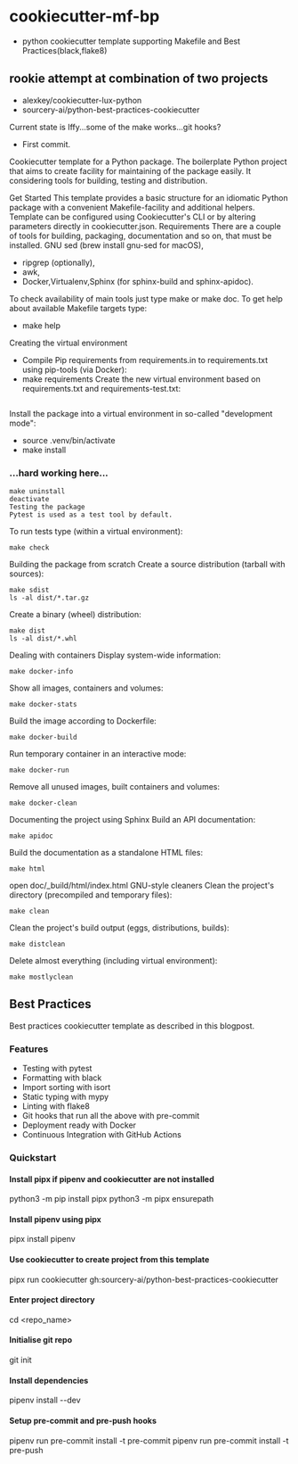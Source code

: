 # cookiecutter-mf-bp
- python cookiecutter template supporting Makefile and Best Practices(black,flake8) 

## rookie attempt at combination of two projects   
- alexkey/cookiecutter-lux-python
- sourcery-ai/python-best-practices-cookiecutter

Current state is Iffy...some of the make works...git hooks?
- First commit.

Cookiecutter template for a Python package.
The boilerplate Python project that aims to create facility for maintaining of the package easily. It considering tools for building, testing and distribution.

Get Started
This template provides a basic structure for an idiomatic Python package with a convenient Makefile-facility and additional helpers.
Template can be configured using Cookiecutter's CLI or by altering parameters directly in cookiecutter.json.
Requirements
There are a couple of tools for building, packaging, documentation and so on, that must be installed.
GNU sed (brew install gnu-sed for macOS),

- ripgrep (optionally),
- awk,
- Docker,Virtualenv,Sphinx (for sphinx-build and sphinx-apidoc).

To check availability of main tools just type make or make doc.
To get help about available Makefile targets type:  
- make help

Creating the virtual environment
- Compile Pip requirements from requirements.in to requirements.txt using pip-tools (via Docker):
- make requirements
Create the new virtual environment based on requirements.txt and requirements-test.txt:

```make venv
```
Install the package into a virtual environment in so-called "development mode":

- source .venv/bin/activate
- make install

### ...hard working here...

``` 
make uninstall
deactivate
Testing the package
Pytest is used as a test tool by default.
```

To run tests type (within a virtual environment):
```
make check
```
Building the package from scratch
Create a source distribution (tarball with sources):
```
make sdist
ls -al dist/*.tar.gz
```
Create a binary (wheel) distribution:
```
make dist
ls -al dist/*.whl
```
Dealing with containers
Display system-wide information:
```
make docker-info
```
Show all images, containers and volumes:
```
make docker-stats
```
Build the image according to Dockerfile:
```
make docker-build
```
Run temporary container in an interactive mode:
```
make docker-run
```
Remove all unused images, built containers and volumes:
```
make docker-clean
```
Documenting the project using Sphinx
Build an API documentation:
```
make apidoc
```
Build the documentation as a standalone HTML files:
```
make html
```
open doc/_build/html/index.html
GNU-style cleaners
Clean the project's directory (precompiled and temporary files):
```
make clean
```
Clean the project's build output (eggs, distributions, builds):
```
make distclean
```
Delete almost everything (including virtual environment):
```
make mostlyclean
```

## Best Practices
Best practices cookiecutter template as described in this blogpost.

### Features
- Testing with pytest
- Formatting with black
- Import sorting with isort
- Static typing with mypy
- Linting with flake8
- Git hooks that run all the above with pre-commit
- Deployment ready with Docker
- Continuous Integration with GitHub Actions

### Quickstart
#### Install pipx if pipenv and cookiecutter are not installed
python3 -m pip install pipx
python3 -m pipx ensurepath

#### Install pipenv using pipx
pipx install pipenv

#### Use cookiecutter to create project from this template
pipx run cookiecutter gh:sourcery-ai/python-best-practices-cookiecutter

#### Enter project directory
cd <repo_name>

#### Initialise git repo
git init

#### Install dependencies
pipenv install --dev

#### Setup pre-commit and pre-push hooks
pipenv run pre-commit install -t pre-commit
pipenv run pre-commit install -t pre-push
